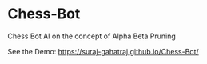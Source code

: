 # Chess-Bot

Chess Bot AI on the concept of Alpha Beta Pruning

See the Demo: https://suraj-gahatraj.github.io/Chess-Bot/
